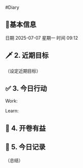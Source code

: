 #Diary 
## 🔞基本信息
日期 2025-07-07 星期一
时间 09:12

## 🗡 2. 近期目标
（设定近期目标）

## ✅ 3. 今日行动
Work:


Learn:

## 📘 4. 开卷有益

## 📝 5. 今日记录
（总结）